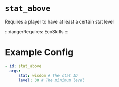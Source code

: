 # `stat_above`

Requires a player to have at least a certain stat level

:::dangerRequires:
EcoSkills
:::

# Example Config

```yaml
- id: stat_above
  args:
      stat: wisdom # The stat ID
      level: 30 # The minimum level
```
